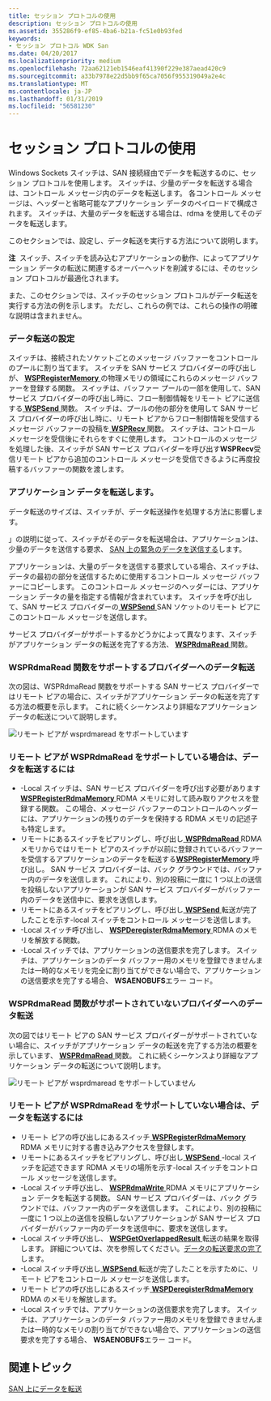 ```yaml
---
title: セッション プロトコルの使用
description: セッション プロトコルの使用
ms.assetid: 355286f9-ef85-4ba6-b21a-fc51e0b93fed
keywords:
- セッション プロトコル WDK San
ms.date: 04/20/2017
ms.localizationpriority: medium
ms.openlocfilehash: 72aa62121eb1546eaf41390f229e387aead420c9
ms.sourcegitcommit: a33b7978e22d5bb9f65ca7056f955319049a2e4c
ms.translationtype: MT
ms.contentlocale: ja-JP
ms.lasthandoff: 01/31/2019
ms.locfileid: "56581230"
---
```

# <a name="using-session-protocol"></a>セッション プロトコルの使用





Windows Sockets スイッチは、SAN 接続経由でデータを転送するのに、セッション プロトコルを使用します。 スイッチは、少量のデータを転送する場合は、コントロール メッセージ内のデータを転送します。 各コントロール メッセージは、ヘッダーと省略可能なアプリケーション データのペイロードで構成されます。 スイッチは、大量のデータを転送する場合は、rdma を使用してそのデータを転送します。

このセクションでは、設定し、データ転送を実行する方法について説明します。

**注**  スイッチ、スイッチを読み込むアプリケーションの動作、によってアプリケーション データの転送に関連するオーバーヘッドを削減するには、そのセッション プロトコルが最適化されます。

 

また、このセクションでは、スイッチのセッション プロトコルがデータ転送を実行する方法の例を示します。 ただし、これらの例では、これらの操作の明確な説明は含まれません。

### <a name="setting-up-a-data-transfer"></a>データ転送の設定

スイッチは、接続されたソケットごとのメッセージ バッファーをコントロールのプールに割り当てます。 スイッチを SAN サービス プロバイダーの呼び出しが、 [ **WSPRegisterMemory** ](https://msdn.microsoft.com/library/windows/hardware/ff566311)の物理メモリの領域にこれらのメッセージ バッファーを登録する関数。 スイッチは、バッファー プールの一部を使用して、SAN サービス プロバイダーの呼び出し時に、フロー制御情報をリモート ピアに送信する[ **WSPSend** ](https://msdn.microsoft.com/library/windows/hardware/ff566316)関数。 スイッチは、プールの他の部分を使用して SAN サービス プロバイダーの呼び出し時に、リモート ピアからフロー制御情報を受信するメッセージ バッファーの投稿を[ **WSPRecv** ](https://msdn.microsoft.com/library/windows/hardware/ff566309)関数。 スイッチは、コントロール メッセージを受信後にそれらをすぐに使用します。 コントロールのメッセージを処理した後、スイッチが SAN サービス プロバイダーを呼び出す**WSPRecv**受信リモート ピアから追加のコントロール メッセージを受信できるように再度投稿するバッファーの関数を渡します。

### <a name="transferring-application-data"></a>アプリケーション データを転送します。

データ転送のサイズは、スイッチが、データ転送操作を処理する方法に影響します。

」の説明に従って、スイッチがそのデータを転送場合は、アプリケーションは、少量のデータを送信する要求、 [SAN 上の緊急のデータを送信する](sending-urgent-data-on-a-san.md)します。

アプリケーションは、大量のデータを送信する要求している場合、スイッチは、データの最初の部分を送信するために使用するコントロール メッセージ バッファーにコピーします。 このコントロール メッセージのヘッダーには、アプリケーション データの量を指定する情報が含まれています。 スイッチを呼び出して、SAN サービス プロバイダーの[ **WSPSend** ](https://msdn.microsoft.com/library/windows/hardware/ff566316) SAN ソケットのリモート ピアにこのコントロール メッセージを送信します。

サービス プロバイダーがサポートするかどうかによって異なります、スイッチがアプリケーション データの転送を完了する方法、 [ **WSPRdmaRead** ](https://msdn.microsoft.com/library/windows/hardware/ff566304)関数。

### <a name="data-transfer-to-a-provider-that-supports-the-wsprdmaread-function"></a>WSPRdmaRead 関数をサポートするプロバイダーへのデータ転送

次の図は、WSPRdmaRead 関数をサポートする SAN サービス プロバイダーではリモート ピアの場合に、スイッチがアプリケーション データの転送を完了する方法の概要を示します。 これに続くシーケンスより詳細なアプリケーション データの転送について説明します。

![リモート ピアが wsprdmaread をサポートしています](images/wsprdmaread.png)

### <a name="to-transfer-data-when-the-remote-peer-supports-wsprdmaread"></a>リモート ピアが WSPRdmaRead をサポートしている場合は、データを転送するには

-   -Local スイッチは、SAN サービス プロバイダーを呼び出す必要があります[ **WSPRegisterRdmaMemory** ](https://msdn.microsoft.com/library/windows/hardware/ff566313) RDMA メモリに対して読み取りアクセスを登録する関数。 この場合、メッセージ バッファーのコントロールのヘッダーには、アプリケーションの残りのデータを保持する RDMA メモリの記述子も特定します。
-   リモートにあるスイッチをピアリングし、呼び出し[ **WSPRdmaRead** ](https://msdn.microsoft.com/library/windows/hardware/ff566304) RDMA メモリからではリモート ピアのスイッチが以前に登録されているバッファーを受信するアプリケーションのデータを転送する[**WSPRegisterMemory** ](https://msdn.microsoft.com/library/windows/hardware/ff566311)呼び出し。 SAN サービス プロバイダーは、バック グラウンドでは、バッファー内のデータを送信します。 これにより、別の投稿に一度に 1 つ以上の送信を投稿しないアプリケーションが SAN サービス プロバイダーがバッファー内のデータを送信中に、要求を送信します。
-   リモートにあるスイッチをピアリングし、呼び出し[ **WSPSend** ](https://msdn.microsoft.com/library/windows/hardware/ff566316)転送が完了したことを示す-local スイッチをコントロール メッセージを送信します。
-   -Local スイッチ呼び出し、 [ **WSPDeregisterRdmaMemory** ](https://msdn.microsoft.com/library/windows/hardware/ff566281) RDMA のメモリを解放する関数。
-   -Local スイッチでは、アプリケーションの送信要求を完了します。 スイッチは、アプリケーションのデータ バッファー用のメモリを登録できませんまたは一時的なメモリを完全に割り当てができない場合で、アプリケーションの送信要求を完了する場合、 **WSAENOBUFS**エラー コード。

### <a name="data-transfer-to-a-provider-that-does-not-support-the-wsprdmaread-function"></a>WSPRdmaRead 関数がサポートされていないプロバイダーへのデータ転送

次の図ではリモート ピアの SAN サービス プロバイダーがサポートされていない場合に、スイッチがアプリケーション データの転送を完了する方法の概要を示しています、 [ **WSPRdmaRead** ](https://msdn.microsoft.com/library/windows/hardware/ff566304)関数。 これに続くシーケンスより詳細なアプリケーション データの転送について説明します。

![リモート ピアが wsprdmaread をサポートしていません](images/wsprdmaread2.png)

### <a name="to-transfer-data-when-the-remote-peer-does-not-support-wsprdmaread"></a>リモート ピアが WSPRdmaRead をサポートしていない場合は、データを転送するには

-   リモート ピアの呼び出しにあるスイッチ[ **WSPRegisterRdmaMemory** ](https://msdn.microsoft.com/library/windows/hardware/ff566313) RDMA メモリに対する書き込みアクセスを登録します。
-   リモートにあるスイッチをピアリングし、呼び出し[ **WSPSend** ](https://msdn.microsoft.com/library/windows/hardware/ff566316) -local スイッチを記述できます RDMA メモリの場所を示す-local スイッチをコントロール メッセージを送信します。
-   -Local スイッチ呼び出し、 [ **WSPRdmaWrite** ](https://msdn.microsoft.com/library/windows/hardware/ff566306) RDMA メモリにアプリケーション データを転送する関数。 SAN サービス プロバイダーは、バック グラウンドでは、バッファー内のデータを送信します。 これにより、別の投稿に一度に 1 つ以上の送信を投稿しないアプリケーションが SAN サービス プロバイダーがバッファー内のデータを送信中に、要求を送信します。
-   -Local スイッチ呼び出し、 [ **WSPGetOverlappedResult** ](https://msdn.microsoft.com/library/windows/hardware/ff566288)転送の結果を取得します。 詳細については、次を参照してください。[データの転送要求の完了](completing-data-transfer-requests.md)します。
-   -Local スイッチ呼び出し[ **WSPSend** ](https://msdn.microsoft.com/library/windows/hardware/ff566316)転送が完了したことを示すために、リモート ピアをコントロール メッセージを送信します。
-   リモート ピアの呼び出しにあるスイッチ[ **WSPDeregisterRdmaMemory** ](https://msdn.microsoft.com/library/windows/hardware/ff566281) RDMA のメモリを解放します。
-   -Local スイッチでは、アプリケーションの送信要求を完了します。 スイッチは、アプリケーションのデータ バッファー用のメモリを登録できませんまたは一時的なメモリの割り当てができない場合で、アプリケーションの送信要求を完了する場合、 **WSAENOBUFS**エラー コード。

## <a name="related-topics"></a>関連トピック


[SAN 上にデータを転送](transferring-data-on-a-san.md)

 

 






